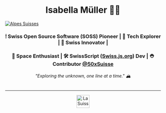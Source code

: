 <h1 align=center>Isabella Müller 👩‍🚀</h1>
<a href="https://mullerisabella.github.io">
  <img align=center src="https://images.unsplash.com/photo-1503079789711-148472409b63" alt="Alpes Suisses" href="https://MullerIsabella.github.io">
</a>
<br>

<h3 align=center>🕯 Swiss Open Source Software (SOSS) Pioneer | 🚀 Tech Explorer | 🍫 Swiss Innovator |</h3>

<h3 align=center>🌌 Space Enthusiast | 🛠 SwissScript (<a href="https://swiss.js.org">Swiss.js.org</a>) Dev | ⛑️ Contributor <a href="https://github.com/50xSuisse">@50xSuisse</a></h3>

<h6 align=center>"Exploring the unknown, one line at a time." 🏔️</h6>

---

<p align="center">
  <a href="https://mullerisabella.github.io">
    <img src="https://upload.wikimedia.org/wikipedia/commons/c/c8/Twemoji12_1f1e8-1f1ed.svg" alt="La Suisse" width="42.4">
  </a>
</p>
